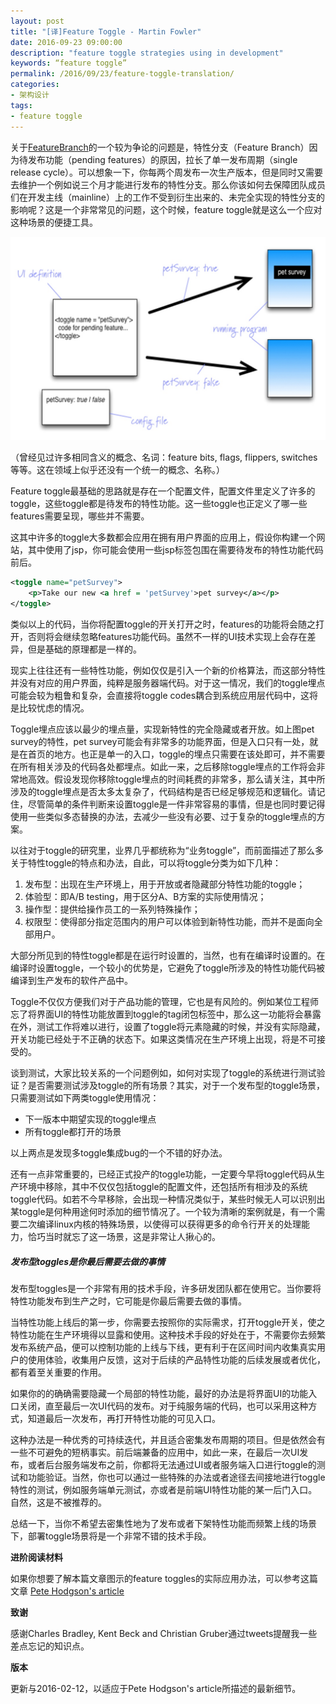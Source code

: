 ```yaml
---
layout: post
title: "[译]Feature Toggle - Martin Fowler"
date: 2016-09-23 09:00:00
description: "feature toggle strategies using in development"
keywords: “feature toggle”
permalink: /2016/09/23/feature-toggle-translation/
categories:
- 架构设计
tags:
- feature toggle
---
```


关于[FeatureBranch](http://martinfowler.com/bliki/FeatureBranch.html)的一个较为争论的问题是，特性分支（Feature Branch）因为待发布功能（pending features）的原因，拉长了单一发布周期（single release cycle）。可以想象一下，你每两个周发布一次生产版本，但是同时又需要去维护一个例如说三个月才能进行发布的特性分支。那么你该如何去保障团队成员们在开发主线（mainline）上的工作不受到衍生出来的、未完全实现的特性分支的影响呢？这是一个非常常见的问题，这个时候，feature toggle就是这么一个应对这种场景的便捷工具。

![](/images/2016-09-23-feature-toggle-translation/14731341981641.jpg)

（曾经见过许多相同含义的概念、名词：feature bits, flags, flippers, switches等等。这在领域上似乎还没有一个统一的概念、名称。）

Feature toggle最基础的思路就是存在一个配置文件，配置文件里定义了许多的toggle，这些toggle都是待发布的特性功能。这一些toggle也正定义了哪一些features需要呈现，哪些并不需要。

这其中许多的toggle大多数都会应用在拥有用户界面的应用上，假设你构建一个网站，其中使用了jsp，你可能会使用一些jsp标签包围在需要待发布的特性功能代码前后。

```xml
<toggle name="petSurvey">
    <p>Take our new <a href = 'petSurvey'>pet survey</a></p>
</toggle>
```

类似以上的代码，当你将配置toggle的开关打开之时，features的功能将会随之打开，否则将会继续忽略features功能代码。虽然不一样的UI技术实现上会存在差异，但是基础的原理都是一样的。

现实上往往还有一些特性功能，例如仅仅是引入一个新的价格算法，而这部分特性并没有对应的用户界面，纯粹是服务器端代码。对于这一情况，我们的toggle埋点可能会较为粗鲁和复杂，会直接将toggle codes耦合到系统应用层代码中，这将是比较忧虑的情况。

Toggle埋点应该以最少的埋点量，实现新特性的完全隐藏或者开放。如上图pet survey的特性，pet survey可能会有非常多的功能界面，但是入口只有一处，就是在首页的地方。也正是单一的入口，toggle的埋点只需要在该处即可，并不需要在所有相关涉及的代码各处都埋点。如此一来，之后移除toggle埋点的工作将会非常地高效。假设发现你移除toggle埋点的时间耗费的非常多，那么请关注，其中所涉及的toggle埋点是否太多太复杂了，代码结构是否已经足够规范和逻辑化。请记住，尽管简单的条件判断来设置toggle是一件非常容易的事情，但是也同时要记得使用一些类似多态替换的办法，去减少一些没有必要、过于复杂的toggle埋点的方案。

以往对于toggle的研究里，业界几乎都统称为“业务toggle”，而前面描述了那么多关于特性toggle的特点和办法，自此，可以将toggle分类为如下几种：

1. 发布型：出现在生产环境上，用于开放或者隐藏部分特性功能的toggle；
2. 体验型：即A/B testing，用于区分A、B方案的实际使用情况；
3. 操作型：提供给操作员工的一系列特殊操作；
4. 权限型：使得部分指定范围内的用户可以体验到新特性功能，而并不是面向全部用户。

大部分所见到的特性toggle都是在运行时设置的，当然，也有在编译时设置的。在编译时设置toggle，一个较小的优势是，它避免了toggle所涉及的特性功能代码被编译到生产发布的软件产品中。

Toggle不仅仅方便我们对于产品功能的管理，它也是有风险的。例如某位工程师忘了将界面UI的特性功能放置到toggle的tag闭包标签中，那么这一功能将会暴露在外，测试工作将难以进行，设置了toggle将元素隐藏的时候，并没有实际隐藏，开关功能已经处于不正确的状态下。如果这类情况在生产环境上出现，将是不可接受的。

谈到测试，大家比较关系的一个问题例如，如何对实现了toggle的系统进行测试验证？是否需要测试涉及toggle的所有场景？其实，对于一个发布型的toggle场景，只需要测试如下两类toggle使用情况：

* 下一版本中期望实现的toggle埋点
* 所有toggle都打开的场景

以上两点是发现多toggle集成bug的一个不错的好办法。

还有一点非常重要的，已经正式投产的toggle功能，一定要今早将toggle代码从生产环境中移除，其中不仅仅包括toggle的配置文件，还包括所有相涉及的系统toggle代码。如若不今早移除，会出现一种情况类似于，某些时候无人可以识别出某toggle是何种用途何时添加的细节情况了。一个较为清晰的案例就是，有一个需要二次编译linux内核的特殊场景，以使得可以获得更多的命令行开关的处理能力，恰巧当时就忘了这一场景，这是非常让人揪心的。

##### 发布型toggles是你最后需要去做的事情

发布型toggles是一个非常有用的技术手段，许多研发团队都在使用它。当你要将特性功能发布到生产之时，它可能是你最后需要去做的事情。

当特性功能上线后的第一步，你需要去按照你的实际需求，打开toggle开关，使之特性功能在生产环境得以显露和使用。这种技术手段的好处在于，不需要你去频繁发布系统产品，便可以控制功能的上线与下线，更有利于在区间时间内收集真实用户的使用体验，收集用户反馈，这对于后续的产品特性功能的后续发展或者优化，都有着至关重要的作用。

如果你的的确确需要隐藏一个局部的特性功能，最好的办法是将界面UI的功能入口关闭，直至最后一次UI代码的发布。对于纯服务端的代码，也可以采用这种方式，知道最后一次发布，再打开特性功能的可见入口。

这种办法是一种优秀的可持续迭代，并且适合密集发布周期的项目。但是依然会有一些不可避免的短柄事实。前后端兼备的应用中，如此一来，在最后一次UI发布，或者后台服务端发布之前，你都将无法通过UI或者服务端入口进行toggle的测试和功能验证。当然，你也可以通过一些特殊的办法或者途径去间接地进行toggle特性的测试，例如服务端单元测试，亦或者是前端UI特性功能的某一后门入口。自然，这是不被推荐的。

总结一下，当你不希望去密集性地为了发布或者下架特性功能而频繁上线的场景下，部署toggle场景将是一个非常不错的技术手段。

**进阶阅读材料**

如果你想要了解本篇文章图示的feature toggles的实际应用办法，可以参考这篇文章 [Pete Hodgson's article](http://martinfowler.com/articles/feature-toggles.html)

**致谢**

感谢Charles Bradley, Kent Beck and Christian Gruber通过tweets提醒我一些差点忘记的知识点。

**版本**

更新与2016-02-12，以适应于Pete Hodgson's article所描述的最新细节。




